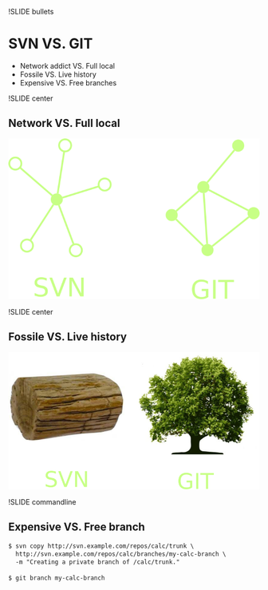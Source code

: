 !SLIDE bullets
# SVN VS. GIT

* Network addict VS. Full local
* Fossile VS. Live history
* Expensive VS. Free branches

!SLIDE center
## Network VS. Full local

![SVN (star) VS. GIT (network)](./svn-star-git-network.png)


!SLIDE center
## Fossile VS. Live history

![SVN (fossile) VS. GIT (live)](./svn-fossile-git-live.png)


!SLIDE commandline
## Expensive VS. Free branch

    $ svn copy http://svn.example.com/repos/calc/trunk \
      http://svn.example.com/repos/calc/branches/my-calc-branch \
      -m "Creating a private branch of /calc/trunk."

    $ git branch my-calc-branch

